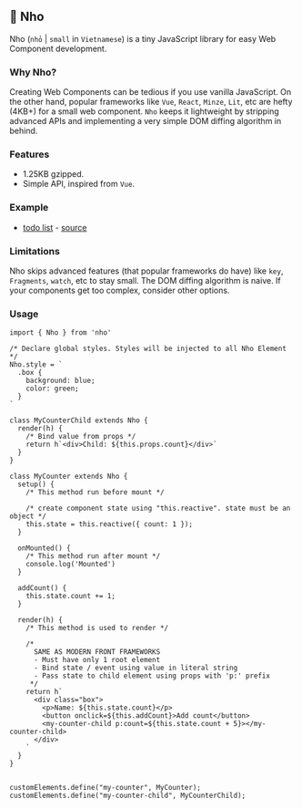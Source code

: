 ## 📌 Nho

Nho (`nhỏ` | `small` in `Vietnamese`) is a tiny JavaScript library for easy Web Component development.

### Why Nho?

Creating Web Components can be tedious if you use vanilla JavaScript. On the other hand, popular frameworks like `Vue`, `React`,
`Minze`, `Lit`, etc are hefty (4KB+) for a small web component. `Nho` keeps it lightweight by stripping advanced APIs
and implementing a very simple DOM diffing algorithm in behind.

### Features

- 1.25KB gzipped.
- Simple API, inspired from `Vue`.


### Example
- [todo list](https://nho-example.netlify.app/) - [source](./example)

### Limitations

Nho skips advanced features (that popular frameworks do have) like `key`, `Fragments`, `watch`, etc to stay small.
The DOM diffing algorithm is naive. If your components get too complex, consider other options.

### Usage

```
import { Nho } from 'nho'

/* Declare global styles. Styles will be injected to all Nho Element */
Nho.style = `
  .box {
    background: blue;
    color: green;
  }
`

class MyCounterChild extends Nho {
  render(h) {
    /* Bind value from props */
    return h`<div>Child: ${this.props.count}</div>`
  }
}

class MyCounter extends Nho {
  setup() {
    /* This method run before mount */
    
    /* create component state using "this.reactive". state must be an object */
    this.state = this.reactive({ count: 1 });      
  }
  
  onMounted() {
    /* This method run after mount */
    console.log('Mounted')
  }
  
  addCount() {
    this.state.count += 1;
  }
  
  render(h) {
    /* This method is used to render */
    
    /*
      SAME AS MODERN FRONT FRAMEWORKS
      - Must have only 1 root element
      - Bind state / event using value in literal string
      - Pass state to child element using props with 'p:' prefix
     */
    return h`
      <div class="box">
        <p>Name: ${this.state.count}</p>
        <button onclick=${this.addCount}>Add count</button>
        <my-counter-child p:count=${this.state.count + 5}></my-counter-child>
      </div>
    `
  }
}


customElements.define("my-counter", MyCounter);
customElements.define("my-counter-child", MyCounterChild);
```
